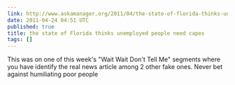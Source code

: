 ```yaml
---
link: http://www.askamanager.org/2011/04/the-state-of-florida-thinks-unemployed-people-need-capes.html
date: 2011-04-24 04:51 UTC
published: true
title: the state of Florida thinks unemployed people need capes
tags: []
---
```


This was on one of this week's "Wait Wait Don't Tell Me" segments where you have identify the real news article among 2 other fake ones. Never bet against humiliating poor people
